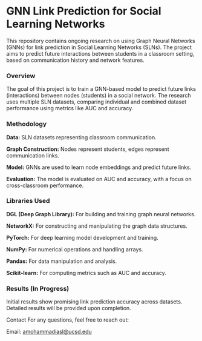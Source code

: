# GNN Link Prediction for Social Learning Networks


This repository contains ongoing research on using Graph Neural Networks (GNNs) for link prediction in Social Learning Networks (SLNs). The project aims to predict future interactions between students in a classroom setting, based on communication history and network features. 

### Overview
The goal of this project is to train a GNN-based model to predict future links (interactions) between nodes (students) in a social network. The research uses multiple SLN datasets, comparing individual and combined dataset performance using metrics like AUC and accuracy.

### Methodology
**Data:** SLN datasets representing classroom communication.

**Graph Construction:** Nodes represent students, edges represent communication links.

**Model:** GNNs are used to learn node embeddings and predict future links.

**Evaluation:** The model is evaluated on AUC and accuracy, with a focus on cross-classroom performance.

### Libraries Used
**DGL (Deep Graph Library):** For building and training graph neural networks.

**NetworkX:** For constructing and manipulating the graph data structures.

**PyTorch:** For deep learning model development and training.

**NumPy:** For numerical operations and handling arrays.

**Pandas:** For data manipulation and analysis.

**Scikit-learn:** For computing metrics such as AUC and accuracy.


### Results (In Progress)
Initial results show promising link prediction accuracy across datasets. Detailed results will be provided upon completion.

Contact
For any questions, feel free to reach out:

Email: amohammadiasl@ucsd.edu